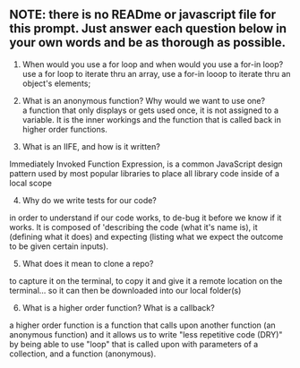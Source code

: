 ## NOTE: there is no READme or javascript file for this prompt. Just answer each question below in your own words and be as thorough as possible.

1. When would you use a for loop and when would you use a for-in loop?
use a for loop to iterate thru an array,
 use a for-in looop to iterate thru an object's elements;

2. What is an anonymous function? Why would we want to use one?  
a function that only displays or gets used once, it is not assigned to a variable.  It is the inner workings and the function that is called back in higher order functions.

3. What is an IIFE, and how is it written?

Immediately Invoked Function Expression, is a common JavaScript design pattern used by most popular libraries  to place all library code inside of a local scope

4. Why do we write tests for our code?

in order to understand if our code works, to de-bug it before we know if it works.  It is composed of 'describing the code (what it's name is), it (defining what it does) and expecting (listing what we expect the outcome to be given certain inputs).

5. What does it mean to clone a repo?

to capture it on the terminal, to copy it and give it a remote location on the terminal... so it can then be downloaded into our local folder(s)

6. What is a higher order function? What is a callback?

a higher order function is a function that calls upon another function (an anonymous function) and it allows us to write "less repetitive code (DRY)" by being able to use "loop" that is called upon with parameters of a collection, and a function (anonymous).